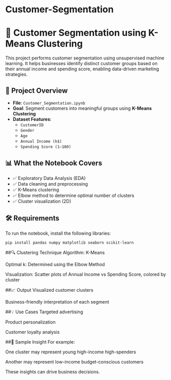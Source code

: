 # Customer-Segmentation
# 🧠 Customer Segmentation using K-Means Clustering

This project performs customer segmentation using unsupervised machine learning. It helps businesses identify distinct customer groups based on their annual income and spending score, enabling data-driven marketing strategies.

## 📁 Project Overview

- **File**: `Customer_Segmentation.ipynb`  
- **Goal**: Segment customers into meaningful groups using **K-Means Clustering**
- **Dataset Features**:
  - `CustomerID`
  - `Gender`
  - `Age`
  - `Annual Income (k$)`
  - `Spending Score (1–100)`

## 📊 What the Notebook Covers

- ✅ Exploratory Data Analysis (EDA)
- ✅ Data cleaning and preprocessing
- ✅ K-Means clustering
- ✅ Elbow method to determine optimal number of clusters
- ✅ Cluster visualization (2D)


## 🛠️ Requirements

To run the notebook, install the following libraries:

```bash
pip install pandas numpy matplotlib seaborn scikit-learn
```


##🔍 Clustering Technique
Algorithm: K-Means

Optimal k: Determined using the Elbow Method

Visualization: Scatter plots of Annual Income vs Spending Score, colored by cluster

##📈 Output
Visualized customer clusters

Business-friendly interpretation of each segment

##💡 Use Cases
Targeted advertising

Product personalization

Customer loyalty analysis

##📌 Sample Insight
For example:

One cluster may represent young high-income high-spenders

Another may represent low-income budget-conscious customers

These insights can drive business decisions.
